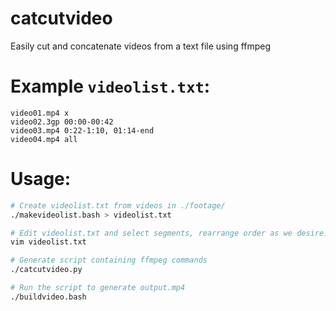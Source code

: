 # catcutvideo
Easily cut and concatenate videos from a text file using ffmpeg

# Example `videolist.txt`:
```
video01.mp4 x
video02.3gp 00:00-00:42
video03.mp4 0:22-1:10, 01:14-end
video04.mp4 all
```

# Usage:
```bash
# Create videolist.txt from videos in ./footage/
./makevideolist.bash > videolist.txt

# Edit videolist.txt and select segments, rearrange order as we desire. See example above for syntax
vim videolist.txt

# Generate script containing ffmpeg commands
./catcutvideo.py

# Run the script to generate output.mp4
./buildvideo.bash
```
